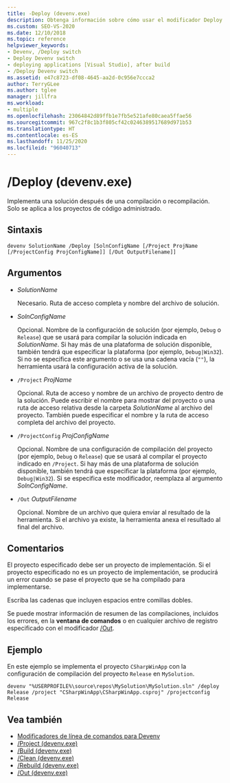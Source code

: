 ```yaml
---
title: -Deploy (devenv.exe)
description: Obtenga información sobre cómo usar el modificador Deploy de la línea de comandos de devenv para implementar una solución después de una compilación o recompilación.
ms.custom: SEO-VS-2020
ms.date: 12/10/2018
ms.topic: reference
helpviewer_keywords:
- Devenv, /Deploy switch
- Deploy Devenv switch
- deploying applications [Visual Studio], after build
- /Deploy Devenv switch
ms.assetid: e47c8723-df08-4645-aa2d-0c956e7ccca2
author: TerryGLee
ms.author: tglee
manager: jillfra
ms.workload:
- multiple
ms.openlocfilehash: 23064842d89ffb1e7fb5e521afe80caea5ffae56
ms.sourcegitcommit: 967c2f8c1b3f805cf42c0246389517689d971b53
ms.translationtype: HT
ms.contentlocale: es-ES
ms.lasthandoff: 11/25/2020
ms.locfileid: "96040713"
---
```

# <a name="deploy-devenvexe"></a>/Deploy (devenv.exe)

Implementa una solución después de una compilación o recompilación. Solo se aplica a los proyectos de código administrado.

## <a name="syntax"></a>Sintaxis

```shell
devenv SolutionName /Deploy [SolnConfigName [/Project ProjName [/ProjectConfig ProjConfigName]] [/Out OutputFilename]]
```

## <a name="arguments"></a>Argumentos

- *SolutionName*

  Necesario. Ruta de acceso completa y nombre del archivo de solución.

- *SolnConfigName*

  Opcional. Nombre de la configuración de solución (por ejemplo, `Debug` o `Release`) que se usará para compilar la solución indicada en *SolutionName*. Si hay más de una plataforma de solución disponible, también tendrá que especificar la plataforma (por ejemplo, `Debug|Win32`). Si no se especifica este argumento o se usa una cadena vacía (`""`), la herramienta usará la configuración activa de la solución.

- `/Project` *ProjName*

  Opcional. Ruta de acceso y nombre de un archivo de proyecto dentro de la solución. Puede escribir el nombre para mostrar del proyecto o una ruta de acceso relativa desde la carpeta *SolutionName* al archivo del proyecto. También puede especificar el nombre y la ruta de acceso completa del archivo del proyecto.

- `/ProjectConfig` *ProjConfigName*

  Opcional. Nombre de una configuración de compilación del proyecto (por ejemplo, `Debug` o `Release`) que se usará al compilar el proyecto indicado en `/Project`. Si hay más de una plataforma de solución disponible, también tendrá que especificar la plataforma (por ejemplo, `Debug|Win32`). Si se especifica este modificador, reemplaza al argumento *SolnConfigName*.

- `/Out` *OutputFilename*

  Opcional. Nombre de un archivo que quiera enviar al resultado de la herramienta. Si el archivo ya existe, la herramienta anexa el resultado al final del archivo.

## <a name="remarks"></a>Comentarios

El proyecto especificado debe ser un proyecto de implementación. Si el proyecto especificado no es un proyecto de implementación, se producirá un error cuando se pase el proyecto que se ha compilado para implementarse.

Escriba las cadenas que incluyen espacios entre comillas dobles.

Se puede mostrar información de resumen de las compilaciones, incluidos los errores, en la **ventana de comandos** o en cualquier archivo de registro especificado con el modificador [/Out](out-devenv-exe.md).

## <a name="example"></a>Ejemplo

En este ejemplo se implementa el proyecto `CSharpWinApp` con la configuración de compilación del proyecto `Release` en `MySolution`.

```shell
devenv "%USERPROFILE%\source\repos\MySolution\MySolution.sln" /deploy Release /project "CSharpWinApp\CSharpWinApp.csproj" /projectconfig Release
```

## <a name="see-also"></a>Vea también

- [Modificadores de línea de comandos para Devenv](../../ide/reference/devenv-command-line-switches.md)
- [/Project (devenv.exe)](../../ide/reference/project-devenv-exe.md)
- [/Build (devenv.exe)](../../ide/reference/build-devenv-exe.md)
- [/Clean (devenv.exe)](../../ide/reference/clean-devenv-exe.md)
- [/Rebuild (devenv.exe)](../../ide/reference/rebuild-devenv-exe.md)
- [/Out (devenv.exe)](../../ide/reference/out-devenv-exe.md)
